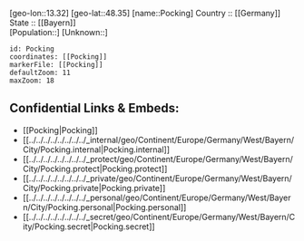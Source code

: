 ﻿---
location: [48.35,13.32] 
mapzoom: [7,12] 
mapmarker: city 
type: City
tags:
- geo/City


SpocWebEntityId: 33420
isDeleted: false
confidential: public

---
[geo-lon::13.32] 
[geo-lat::48.35] 
[name::Pocking] 
Country :: [[Germany]]  
State :: [[Bayern]]  
[Population::] 
[Unknown::] 


```leaflet
id: Pocking
coordinates: [[Pocking]] 
markerFile: [[Pocking]] 
defaultZoom: 11 
maxZoom: 18
```


## Confidential Links & Embeds: 
- [[Pocking|Pocking]]  
- [[../../../../../../../../_internal/geo/Continent/Europe/Germany/West/Bayern/City/Pocking.internal|Pocking.internal]] 
- [[../../../../../../../../_protect/geo/Continent/Europe/Germany/West/Bayern/City/Pocking.protect|Pocking.protect]] 
- [[../../../../../../../../_private/geo/Continent/Europe/Germany/West/Bayern/City/Pocking.private|Pocking.private]] 
- [[../../../../../../../../_personal/geo/Continent/Europe/Germany/West/Bayern/City/Pocking.personal|Pocking.personal]] 
- [[../../../../../../../../_secret/geo/Continent/Europe/Germany/West/Bayern/City/Pocking.secret|Pocking.secret]] 
